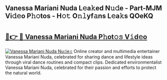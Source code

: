## Vanessa Mariani Nuda L𝚎a𝚔ed N𝚞𝚍e - Part-MJM Vi𝚍𝚎o P𝚑𝚘tos - H𝚘𝚝 O𝚗𝚕yf𝚊ns L𝚎a𝚔s QOeKQ

# <h2><a href="http://kf9vu1.oniu.top/?m=Vanessa+Mariani+Nuda">🔗👉 🔴 Vanessa Mariani Nuda P𝚑ot𝚘𝚜 V𝚒d𝚎o</a></h2>

[![Vanessa Mariani Nuda Nu𝚍e𝚜](https://i.imgur.com/0qMVB7G.gif)](http://kf9vu1.oniu.top/?m=Vanessa+Mariani+Nuda)
Online creator and multimedia entertainer Vanessa Mariani Nuda, celebrated for sharing dance and lifestyle ideas through viral dance routines and compact clips. Dedicated environmentalist Vanessa Mariani Nuda, celebrated for their passion and efforts to protect the natural world.  
